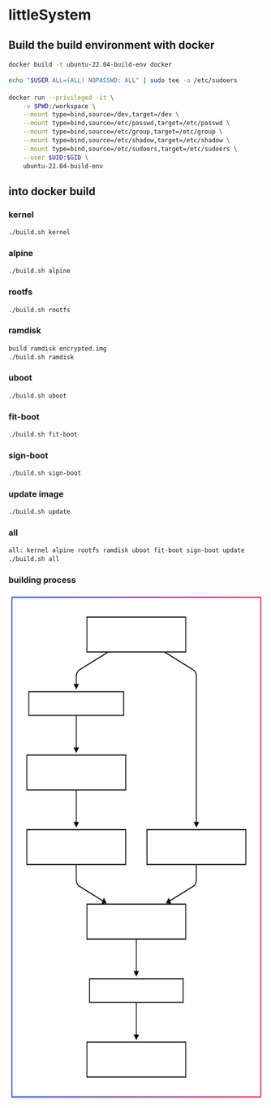 # littleSystem

## Build the build environment with docker
```bash
docker build -t ubuntu-22.04-build-env docker
```

```bash
echo "$USER ALL=(ALL) NOPASSWD: ALL" | sudo tee -a /etc/sudoers

docker run --privileged -it \
    -v $PWD:/workspace \
    --mount type=bind,source=/dev,target=/dev \
    --mount type=bind,source=/etc/passwd,target=/etc/passwd \
    --mount type=bind,source=/etc/group,target=/etc/group \
    --mount type=bind,source=/etc/shadow,target=/etc/shadow \
    --mount type=bind,source=/etc/sudoers,target=/etc/sudoers \
    --user $UID:$GID \
    ubuntu-22.04-build-env
```
## into docker build

### kernel
```bash
./build.sh kernel
```

### alpine
```bash
./build.sh alpine
```

### rootfs
```bash
./build.sh rootfs
```

### ramdisk
```bash
build ramdisk encrypted.img
./build.sh ramdisk
```


### uboot
```bash
./build.sh uboot
```

### fit-boot
```bash
./build.sh fit-boot
```

### sign-boot
```bash
./build.sh sign-boot
```

### update image
```bash
./build.sh update
```

### all
```bash
all: kernel alpine rootfs ramdisk uboot fit-boot sign-boot update
./build.sh all
```
### building process

<img src="resource/picture/building-process.svg" alt="building process" width="800" height="1000"/>
